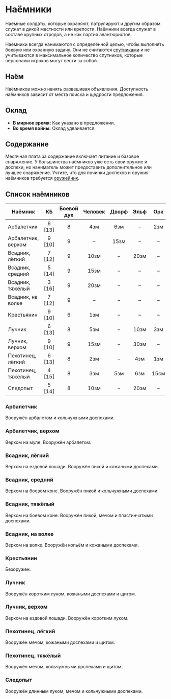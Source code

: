 # Наёмники

Наёмные солдаты, которые охраняют, патрулируют и другим образом служат в дикой местности или крепости. Наёмники всегда служат в составе крупных отрядов, а не как партия авантюристов.

Наёмники всегда нанимаются с определённой целью, чтобы выполнять боевую или охранную задачу. Они не считаются [спутниками](retainers.md) и не учитываются в максимальное количество спутников, которые персонажи игроков могут вести за собой.

## Наём

Наёмников можно нанять развешивая объявления. Доступность наёмников зависит от места поиска и щедрости предложения.

## Оклад

- **В мирное время:** Как указано в предложении.
- **Во время войны:** Оклад удваивается.

## Содержание

Месячная плата за содержание включает питание и базовое снаряжение. У большинства наёмников уже есть свои оружие и доспехи, но наниматель может предоставить дополнительное или лучшее снаряжение. Учтите, что для починки доспехов и оружия наёмников требуется [оружейник](specialists.md#oruzheinik).

## Список наёмников

| Наёмник            |   КБ   | Боевой дух | Человек | Дворф | Эльф | Орк  | Гоблин |
| ------------------ | :----: | :--------: | :-----: | :---: | :--: | :--: | :----: |
| Арбалетчик         | 6 [13] |     8      |   4зм   |  6зм  |  –   | 2зм  |   –    |
| Арбалетчик, верхом | 9 [10] |     9      |    –    | 15зм  |  –   |  –   |   –    |
| Всадник, лёгкий    | 7 [12] |     9      |  10зм   |   –   | 20зм |  –   |   –    |
| Всадник, средний   | 5 [14] |     9      |  15зм   |   –   |  –   |  –   |   –    |
| Всадник, тяжёлый   | 3 [16] |     9      |  20зм   |   –   |  –   |  –   |   –    |
| Всадник, на волке  | 7 [12] |     9      |    –    |   –   |  –   |  –   |  5зм   |
| Крестьянин         | 9 [10] |     6      |   1зм   |   –   |  –   |  –   |   –    |
| Лучник             | 6 [13] |     8      |   5зм   |   –   | 10зм | 3зм  |  2зм   |
| Лучник, верхом     | 9 [10] |     9      |  15зм   |   –   | 30зм |  –   |   –    |
| Пехотинец, лёгкий  | 6 [13] |     8      |   2зм   |   –   | 4зм  | 1зм  |  5см   |
| Пехотинец, тяжёлый | 4 [15] |     8      |   3зм   |  5зм  | 6зм  | 15см |   –    |
| Следопыт           | 5 [14] |     8      |  10зм   |   –   | 20зм |  –   |   –    |

### Арбалетчик

Вооружён арбалетом и кольчужными доспехами.

### Арбалетчик, верхом

Верхом на муле. Вооружён арбалетом.

### Всадник, лёгкий

Верхом на ездовой лошади. Вооружён пикой и кожаными доспехами.

### Всадник, средний

Верхом на боевом коне. Вооружён пикой и кольчужными доспехами.

### Всадник, тяжёлый

Верхом на боевом коне. Вооружён пикой, мечом и пластинчатыми доспехами.

### Всадник, на волке

Верхом на волке. Вооружён копьём и кожаными доспехами.

### Крестьянин

Безоружен.

### Лучник

Вооружён коротким луком, кожаными доспехами и щитом.

### Лучник, верхом

Верхом на ездовой лошади. Вооружён коротким луком.

### Пехотинец, лёгкий

Вооружён мечом, кожаными доспехами и щитом.

### Пехотинец, тяжёлый

Вооружён мечом, кольчужными доспехами и щитом.

### Следопыт

Вооружён длинным луком, мечом и кольчужными доспехами.

